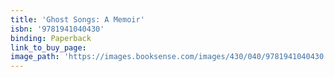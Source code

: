 ```yaml
---
title: 'Ghost Songs: A Memoir'
isbn: '9781941040430'
binding: Paperback
link_to_buy_page:
image_path: 'https://images.booksense.com/images/430/040/9781941040430.jpg'
---
```



